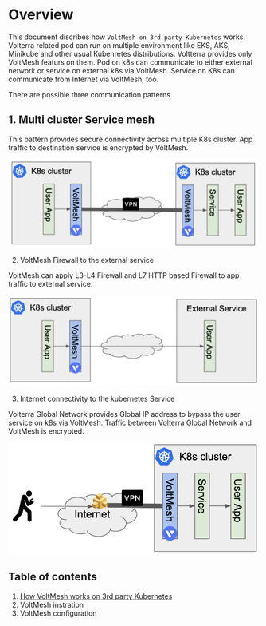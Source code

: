 # Overview 

This document discribes how `VoltMesh on 3rd party Kubernetes` works.
Volterra related pod can run on multiple environment like EKS, AKS, Minikube and other usual Kubenretes distributions. Voltterra provides only VoltMesh featurs on them. Pod on k8s can communicate to either external network or service on external k8s via VoltMesh. Service on K8s can communicate from Internet via VoltMesh, too.

There are possible three communication patterns.

## 1. Multi cluster Service mesh

This pattern provides secure connectivity across multiple K8s cluster. App traffic to destination service is encrypted by VoltMesh.

![voltmesh_pattern1](./docs/pics/voltmesh_pattern1.png)

2. VoltMesh Firewall to the external service

VoltMesh can apply L3-L4 Firewall and L7 HTTP based Firewall to app traffic to external service.

![voltmesh_pattern2](./docs/pics/voltmesh_pattern2.png)

3. Internet connectivity to the kubernetes Service

Volterra Global Network provides Global IP address to bypass the user service on k8s via VoltMesh. Traffic between Volterra Global Network and VoltMesh is encrypted.

![voltmesh_pattern3](./docs/pics/voltmesh_pattern3.png)

## Table of contents

1. [How VoltMesh works on 3rd party Kubernetes](./docs/1_how_to_work.md)
1. VoltMesh instration
1. VoltMesh configuration
